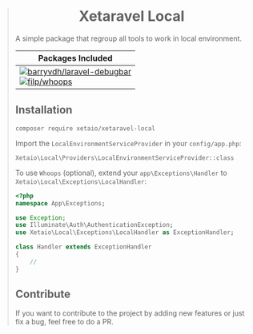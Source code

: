 > <h1 align="center">Xetaravel Local</h1>
>
> A  simple package that regroup all tools to work in local environment.
>
> |Packages Included|
> |---|
> |[![barryvdh/laravel-debugbar](https://img.shields.io/badge/barryvdh%2Flaravel.debugbar-^2.3-44CB12.svg?style=flat-square)](https://github.com/barryvdh/laravel-debugbar)<br>[![filp/whoops](https://img.shields.io/badge/filp%2Fwhoops-^2.1-44CB12.svg?style=flat-square)](https://github.com/barryvdh/laravel-debugbar)|
>
> ## Installation
>
> ```
> composer require xetaio/xetaravel-local
> ```
>
> Import the `LocalEnvironmentServiceProvider` in your `config/app.php`:
> ```
> Xetaio\Local\Providers\LocalEnvironmentServiceProvider::class
> ```
>
> To use `Whoops` (optional), extend your `app\Exceptions\Handler` to `Xetaio\Local\Exceptions\LocalHandler`:
>```php
> <?php
> namespace App\Exceptions;
>
> use Exception;
> use Illuminate\Auth\AuthenticationException;
> use Xetaio\Local\Exceptions\LocalHandler as ExceptionHandler;
>
> class Handler extends ExceptionHandler
> {
>     //
> }
> ```
> ## Contribute
> If you want to contribute to the project by adding new features or just fix a bug, feel free to do a PR.

